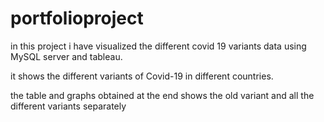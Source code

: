 # portfolioproject

in this project i have visualized the different covid 19 variants data using MySQL server and tableau.

it shows the different variants of Covid-19 in different countries.

the table and graphs obtained at the end shows the old variant and all the different variants separately 
